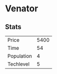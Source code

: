 # Venator

## Stats

<table>
    <tr>
        <td>Price</td>
        <td>5400</td>
    </tr>
    <tr>
        <td>Time</td>
        <td>54</td>
    </tr>
    <tr>
        <td>Population</td>
        <td>4</td>
    </tr>
    <tr>
        <td>Techlevel</td>
        <td>5</td>
    </tr>
</table>
